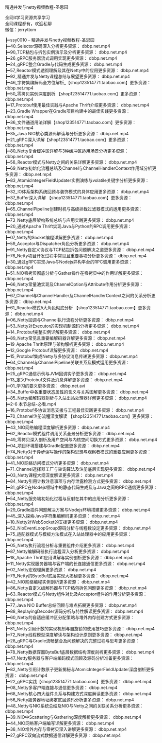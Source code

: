 精通并发与netty视频教程-圣思园

全网it学习资源共享学习<br>全网课程都有，欢迎私聊<br>微信：jerryttom<br>

┣━ssy0010 – 精通并发与netty视频教程-圣思园<br> ┣━40_Selector源码深入分析更多资源： dbbp.net.mp4<br> ┣━90_TCP粘包与拆包实例演示及分析更多资源： dbbp.net.mp4<br> ┣━26_gRPC服务器流式调用实现更多资源： dbbp.net.mp4<br> ┣━24_gRPC整合Gradle与代码生成更多资源： dbbp.net.mp4<br> ┣━57_Reactor模式透彻理解及其在Netty中的应用更多资源： dbbp.net.mp4<br> ┣━92_精通并发与Netty课程总结与展望更多资源： dbbp.net.mp4<br> ┣━46_字符集编解码全方位解析_【shop123514771.taobao.com】更多资源： dbbp.net.mp4<br> ┣━50_零拷贝实例深度剖析 【shop123514771.taobao.com】更多资源： dbbp.net.mp4<br> ┣━17_Protobuf使用最佳实践与Apache Thrift介绍更多资源： dbbp.net.mp4<br> ┣━23_Gradle Wrapper在Gradle项目构建中的最佳实践更多资源： dbbp.net.mp4<br> ┣━36_文件通道用法详解【shop123514771.taobao.com】更多资源： dbbp.net.mp4<br> ┣━35_Java NIO核心类源码解读与分析更多资源： dbbp.net.mp4<br> ┣━21_gRPC深入详解【shop123514771.taobao.com】更多资源： dbbp.net.mp4<br> ┣━80_Netty复合缓冲区详解与3种缓冲区适用场景分析更多资源： dbbp.net.mp4<br> ┣━58_Reactor模式与Netty之间的关系详解更多资源： dbbp.net.mp4<br> ┣━69_Netty初始化流程总结及Channel与ChannelHandlerContext作用域分析更多资源： dbbp.net.mp4<br> ┣━83_AtomicIntegerFieldUpdater实例演练与volatile关键字分析更多资源： dbbp.net.mp4<br> ┣━32_IO体系架构系统回顾与装饰模式的具体应用更多资源： dbbp.net.mp4<br> ┣━37_Buffer深入详解 【shop123514771.taobao.com】更多资源： dbbp.net.mp4<br> ┣━65_ChannelPipeline创建时机与高级拦截过滤器模式的运用更多资源： dbbp.net.mp4<br> ┣━73_Netty底层架构系统总结与应用实践更多资源： dbbp.net.mp4<br> ┣━20_通过Apache Thrift实现Java与Python的RPC调用更多资源： dbbp.net.mp4<br> ┣━07_Netty的Socket编程详解更多资源： dbbp.net.mp4<br> ┣━59_Acceptor与Dispatcher角色分析更多资源： dbbp.net.mp4<br> ┣━91_Netty自定义协议与TCP粘包拆包问题解决之道更多资源： dbbp.net.mp4<br> ┣━76_Netty项目开发过程中常见且重要事项分析更多资源： dbbp.net.mp4<br> ┣━30_通过gRPC实现Java与Nodejs异构平台的RPC调用更多资源： dbbp.net.mp4<br> ┣━51_NIO零拷贝彻底分析与Gather操作在零拷贝中的作用详解更多资源： dbbp.net.mp4<br> ┣━66_Netty常量池实现及ChannelOption与Attribute作用分析更多资源： dbbp.net.mp4<br> ┣━67_Channel与ChannelHandler及ChannelHandlerContext之间的关系分析更多资源： dbbp.net.mp4<br> ┣━61_Reactor模式5大角色彻底分析 【shop123514771.taobao.com】更多资源： dbbp.net.mp4<br> ┣━06_Netty回调与Channel执行流程分析更多资源： dbbp.net.mp4<br> ┣━53_Netty对Executor的实现机制源码分析更多资源： dbbp.net.mp4<br> ┣━14_Protobuf完整实例详解更多资源： dbbp.net.mp4<br> ┣━89_Netty常见且重要编解码器详解更多资源： dbbp.net.mp4<br> ┣━19_Apache Thrift原理与架构解析更多资源： dbbp.net.mp4<br> ┣━12_Google Protobuf详解更多资源： dbbp.net.mp4<br> ┣━15_Protobuf集成Netty与多协议消息传递更多资源： dbbp.net.mp4<br> ┣━64_Channel与ChannelPipeline关联关系及模式运用更多资源： dbbp.net.mp4<br> ┣━25_gRPC通信示例与JVM回调钩子更多资源： dbbp.net.mp4<br> ┣━13_定义Protobuf文件及消息详解更多资源： dbbp.net.mp4<br> ┣━01_学习的要义更多资源： dbbp.net.avi<br> ┣━34_Buffer中各重要状态属性的含义与关系图解更多资源： dbbp.net.mp4<br> ┣━85_Netty编解码器剖析与入站出站处理器详解更多资源： dbbp.net.mp4<br> ┣━2-6 本节总结-必看.mp4<br> ┣━16_Protobuf多协议消息支援与工程最佳实践更多资源： dbbp.net.mp4<br> ┣━70_Channel注册流程深度解读 【shop123514771.taobao.com】更多资源： dbbp.net.mp4<br> ┣━43_NIO网络编程深度解析更多资源： dbbp.net.mp4<br> ┣━62_Reactor模式组件调用关系全景分析更多资源： dbbp.net.mp4<br> ┣━49_零拷贝深入剖析及用户空间与内核空间切换方式更多资源： dbbp.net.mp4<br> ┣━04_项目环境搭建与Gradle配置更多资源： dbbp.net.mp4<br> ┣━74_Netty对于异步读写操作的架构思想与观察者模式的重要应用更多资源： dbbp.net.mp4<br> ┣━41_NIO网络访问模式分析更多资源： dbbp.net.mp4<br> ┣━71_Channel选择器工厂与轮询算法及注册底层实现更多资源： dbbp.net.mp4<br> ┣━03_Netty课程大纲深度解读更多资源： dbbp.net.mp4<br> ┣━84_Netty引用计数注意事项与内存泄露检测方式更多资源： dbbp.net.mp4<br> ┣━31_gRPC在Nodejs领域中的静态代码生成及与Java之间的RPC通信更多资源： dbbp.net.mp4<br> ┣━54_Netty服务端初始化过程与反射在其中的应用分析更多资源： dbbp.net.mp4<br> ┣━29_Gradle插件问题解决方案与Nodejs环境搭建更多资源： dbbp.net.mp4<br> ┣━45_深入探索Java字符集编解码更多资源： dbbp.net.mp4<br> ┣━10_Netty对WebSocket的支援更多资源： dbbp.net.mp4<br> ┣━52_NioEventLoopGroup源码分析与线程数设定更多资源： dbbp.net.mp4<br> ┣━75_适配器模式与模板方法模式在入站处理器中的应用更多资源： dbbp.net.mp4<br> ┣━05_Netty执行流程分析与重要组件介绍更多资源： dbbp.net.mp4<br> ┣━87_Netty编解码器执行流程深入分析更多资源： dbbp.net.mp4<br> ┣━18_Apache Thrift应用详解与实例剖析更多资源： dbbp.net.mp4<br> ┣━11_Netty实现服务器端与客户端的长连接通信更多资源： dbbp.net.mp4<br> ┣━02_Netty宏观理解更多资源： dbbp.net.mp4<br> ┣━79_Netty的ByteBuf底层实现大揭秘更多资源： dbbp.net.mp4<br> ┣━42_NIO网络编程实例剖析更多资源： dbbp.net.mp4<br> ┣━86_Netty自定义编解码器与TCP粘包拆包问题更多资源： dbbp.net.mp4<br> ┣━63_Reactor模式与Netty组件对比及Acceptor组件的作用分析更多资源： dbbp.net.mp4<br> ┣━77_Java NIO Buffer总结回顾与难点拓展更多资源： dbbp.net.mp4<br> ┣━88_ReplayingDecoder源码分析与特性解读更多资源： dbbp.net.mp4<br> ┣━60_Netty的自适应缓冲区分配策略与堆外内存创建方式更多资源： dbbp.net.mp4<br> ┣━81_Netty引用计数的实现机制与自旋锁的使用技巧更多资源： dbbp.net.mp4<br> ┣━72_Netty线程模型深度解读与架构设计原则更多资源： dbbp.net.mp4<br> ┣━28_gRPC与Gradle流畅整合及问题解决的完整过程与思考更多资源： dbbp.net.mp4<br> ┣━78_Netty数据容器ByteBuf底层数据结构深度剖析更多资源： dbbp.net.mp4<br> ┣━47_Netty服务器与客户端编码模式回顾及源码分析准备更多资源： dbbp.net.mp4<br> ┣━82_Netty引用计数原子更新揭秘与AtomicIntegerFieldUpdater深度剖析更多资源： dbbp.net.mp4<br> ┣━22_gRPC实践【shop123514771.taobao.com】更多资源： dbbp.net.mp4<br> ┣━08_Netty多客户端连接与通信更多资源： dbbp.net.mp4<br> ┣━68_Netty核心四大组件关系与构建方式深度解读更多资源： dbbp.net.mp4<br> ┣━56_Netty服务器地址绑定底层源码分析更多资源： dbbp.net.mp4<br> ┣━48_Netty与NIO系统总结及NIO与Netty之间的关联关系分析更多资源： dbbp.net.mp4<br> ┣━39_NIO中Scattering与Gathering深度解析更多资源： dbbp.net.mp4<br> ┣━44_NIO网络客户端编写详解更多资源： dbbp.net.mp4<br> ┣━38_NIO堆外内存与零拷贝深入讲解更多资源： dbbp.net.mp4<br> ┣━27_gRPC双向流式数据通信详解更多资源： dbbp.net.mp4<br> 